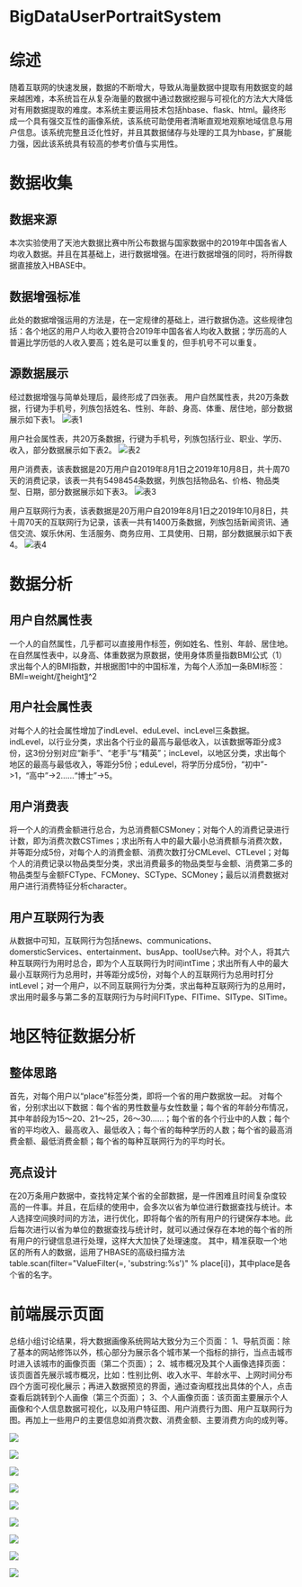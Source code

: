 # BigDataUserPortraitSystem

# 综述
随着互联网的快速发展，数据的不断增大，导致从海量数据中提取有用数据变的越来越困难，本系统旨在从复杂海量的数据中通过数据挖掘与可视化的方法大大降低对有用数据提取的难度。本系统主要运用技术包括hbase、flask、html。最终形成一个具有强交互性的画像系统，该系统可助使用者清晰直观地观察地域信息与用户信息。该系统完整且泛化性好，并且其数据储存与处理的工具为hbase，扩展能力强，因此该系统具有较高的参考价值与实用性。

# 数据收集
## 数据来源
本次实验使用了天池大数据比赛中所公布数据与国家数据中的2019年中国各省人均收入数据。并且在其基础上，进行数据增强。在进行数据增强的同时，将所得数据直接放入HBASE中。

## 数据增强标准
此处的数据增强运用的方法是，在一定规律的基础上，进行数据伪造。这些规律包括：各个地区的用户人均收入要符合2019年中国各省人均收入数据；学历高的人普遍比学历低的人收入要高；姓名是可以重复的，但手机号不可以重复。

## 源数据展示
经过数据增强与简单处理后，最终形成了四张表。
用户自然属性表，共20万条数据，行键为手机号，列族包括姓名、性别、年龄、身高、体重、居住地，部分数据展示如下表1。
![表1](https://s1.ax1x.com/2020/07/14/Ut3loF.png)

用户社会属性表，共20万条数据，行键为手机号，列族包括行业、职业、学历、收入，部分数据展示如下表2。
![表2](https://s1.ax1x.com/2020/07/14/Ut3wdO.png)

用户消费表，该表数据是20万用户自2019年8月1日之2019年10月8日，共十周70天的消费记录，该表一共有5498454条数据，列族包括物品名、价格、物品类型、日期，部分数据展示如下表3。
![表3](https://s1.ax1x.com/2020/07/14/Ut3fw8.png)

用户互联网行为表，该表数据是20万用户自2019年8月1日之2019年10月8日，共十周70天的互联网行为记录，该表一共有1400万条数据，列族包括新闻资讯、通信交流、娱乐休闲、生活服务、商务应用、工具使用、日期，部分数据展示如下表4。
![表4](https://s1.ax1x.com/2020/07/14/Ut3Hln.png)

# 数据分析
## 用户自然属性表
一个人的自然属性，几乎都可以直接用作标签，例如姓名、性别、年龄、居住地。在自然属性表中，以身高、体重数据为原数据，使用身体质量指数BMI公式（1）求出每个人的BMI指数，并根据图1中的中国标准，为每个人添加一条BMI标签：
BMI=weight/〖height〗^2

## 用户社会属性表
对每个人的社会属性增加了indLevel、eduLevel、incLevel三条数据。indLevel，以行业分类，求出各个行业的最高与最低收入，以该数据等距分成3份，这3份分别对应“新手”、“老手”与“精英”；incLevel，以地区分类，求出每个地区的最高与最低收入，等距分5份；eduLevel，将学历分成5份，“初中”->1，“高中”->2……“博士”->5。

## 用户消费表
将一个人的消费金额进行总合，为总消费额CSMoney；对每个人的消费记录进行计数，即为消费次数CSTimes；求出所有人中的最大最小总消费额与消费次数，并等距分成5份，对每个人的消费金额、消费次数打分CMLevel、CTLevel；对每个人的消费记录以物品类型分类，求出消费最多的物品类型与金额、消费第二多的物品类型与金额FCType、FCMoney、SCType、SCMoney；最后以消费数据对用户进行消费特征分析character。

## 用户互联网行为表
从数据中可知，互联网行为包括news、communications、domersticServices、entertainment、busApp、toolUse六种。对个人，将其六种互联网行为用时总合，即为个人互联网行为时间intTime；求出所有人中的最大最小互联网行为总用时，并等距分成5份，对每个人的互联网行为总用时打分intLevel；对一个用户，以不同互联网行为分类，求出每种互联网行为的总用时，求出用时最多与第二多的互联网行为与时间FIType、FITime、SIType、SITime。

# 地区特征数据分析
## 整体思路
首先，对每个用户以“place”标签分类，即将一个省的用户数据放一起。
对每个省，分别求出以下数据：每个省的男性数量与女性数量；每个省的年龄分布情况，其中年龄段为15～20、21～25，26～30……；每个省的各个行业中的人数；每个省的平均收入、最高收入、最低收入；每个省的每种学历的人数；每个省的最高消费金额、最低消费金额；每个省的每种互联网行为的平均时长。

## 亮点设计
在20万条用户数据中，查找特定某个省的全部数据，是一件困难且时间复杂度较高的一件事。并且，在后续的使用中，会多次以省为单位进行数据查找与统计。本人选择空间换时间的方法，进行优化，即将每个省的所有用户的行键保存本地。此后每次进行以省为单位的数据查找与统计时，就可以通过保存在本地的每个省的所有用户的行键信息进行处理，这样大大加快了处理速度。
其中，精准获取一个地区的所有人的数据，运用了HBASE的高级扫描方法
table.scan(filter="ValueFilter(=, 'substring:%s')" % place[i])，其中place是各个省的名字。

# 前端展示页面
总结小组讨论结果，将大数据画像系统网站大致分为三个页面：
1、导航页面：除了基本的网站修饰以外，核心部分为展示各个城市某一个指标的排行，当点击城市时进入该城市的画像页面（第二个页面）；
2、城市概况及其个人画像选择页面：该页面首先展示城市概况，比如：性别比例、收入水平、年龄水平、上网时间分布四个方面可视化展示；再进入数据预览的界面，通过查询框找出具体的个人，点击查看后跳转到个人画像（第三个页面）；
3、个人画像页面：该页面主要展示个人画像和个人信息数据可视化，以及用户特征图、用户消费行为图、用户互联网行为图。再加上一些用户的主要信息如消费次数、消费金额、主要消费方向的成列等。

![](https://s1.ax1x.com/2020/07/14/Ua3nH0.png)

![](https://s1.ax1x.com/2020/07/14/Ua3KEV.png)

![](https://s1.ax1x.com/2020/07/14/Ua3MNT.png)

![](https://s1.ax1x.com/2020/07/14/Ua3334.png)

![](https://s1.ax1x.com/2020/07/14/Ua38gJ.png)

![](https://s1.ax1x.com/2020/07/14/Ua3tD1.png)

![](https://s1.ax1x.com/2020/07/14/Ua3dUK.png)

![](https://s1.ax1x.com/2020/07/14/Ua3cDI.png)

![](https://s1.ax1x.com/2020/07/14/Ua3RVP.png)
